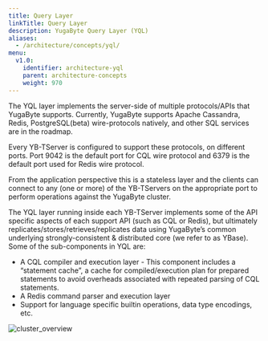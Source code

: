 ```yaml
---
title: Query Layer
linkTitle: Query Layer
description: YugaByte Query Layer (YQL)
aliases:
  - /architecture/concepts/yql/
menu:
  v1.0:
    identifier: architecture-yql
    parent: architecture-concepts
    weight: 970
---
```


The YQL layer implements the server-side of multiple protocols/APIs that YugaByte supports.
Currently, YugaByte supports Apache Cassandra, Redis, PostgreSQL(beta) wire-protocols natively, and other SQL services are in the roadmap.

Every YB-TServer is configured to support these protocols, on different ports. Port 9042 is the
default port for CQL wire protocol and 6379 is the default port used for Redis wire protocol.

From the application perspective this is a stateless layer and the clients can connect to any (one
or more) of the YB-TServers on the appropriate port to perform operations against the YugaByte
cluster.

The YQL layer running inside each YB-TServer implements some of the API specific aspects of each
support API (such as CQL or Redis), but ultimately replicates/stores/retrieves/replicates data using
YugaByte’s common underlying strongly-consistent & distributed core (we refer to as YBase). Some of
the sub-components in YQL are:

- A CQL compiler and execution layer - This component includes a “statement cache”, a cache for compiled/execution plan for prepared statements to avoid overheads associated with repeated parsing of CQL statements.
- A Redis command parser and execution layer
- Support for language specific builtin operations, data type encodings, etc.

![cluster_overview](/images/architecture/cluster_overview.png)
